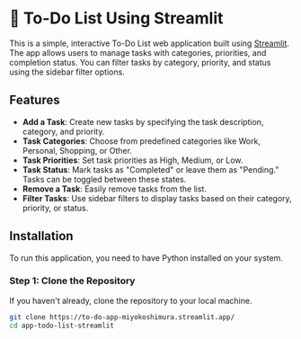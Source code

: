 # 📝 To-Do List Using Streamlit

This is a simple, interactive To-Do List web application built using [Streamlit](https://streamlit.io/). The app allows users to manage tasks with categories, priorities, and completion status. You can filter tasks by category, priority, and status using the sidebar filter options.

## Features

- **Add a Task**: Create new tasks by specifying the task description, category, and priority.
- **Task Categories**: Choose from predefined categories like Work, Personal, Shopping, or Other.
- **Task Priorities**: Set task priorities as High, Medium, or Low.
- **Task Status**: Mark tasks as "Completed" or leave them as "Pending." Tasks can be toggled between these states.
- **Remove a Task**: Easily remove tasks from the list.
- **Filter Tasks**: Use sidebar filters to display tasks based on their category, priority, or status.

## Installation

To run this application, you need to have Python installed on your system.

### Step 1: Clone the Repository

If you haven't already, clone the repository to your local machine.

```bash
git clone https://to-do-app-miyokoshimura.streamlit.app/
cd app-todo-list-streamlit